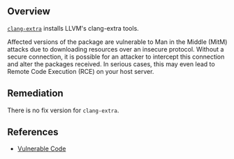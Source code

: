 ## Overview
[`clang-extra`](https://www.npmjs.com/package/clang-extra) installs LLVM's clang-extra tools.

Affected versions of the package are vulnerable to Man in the Middle (MitM) attacks due to downloading resources over an insecure protocol. Without a secure connection, it is possible for an attacker to intercept this connection and alter the packages received. In serious cases, this may even lead to Remote Code Execution (RCE) on your host server.

## Remediation
There is no fix version for `clang-extra`.

## References
- [Vulnerable Code](https://github.com/Qix-/clang-extra-npm/blob/master/install-clang-extra.sh#L4)
